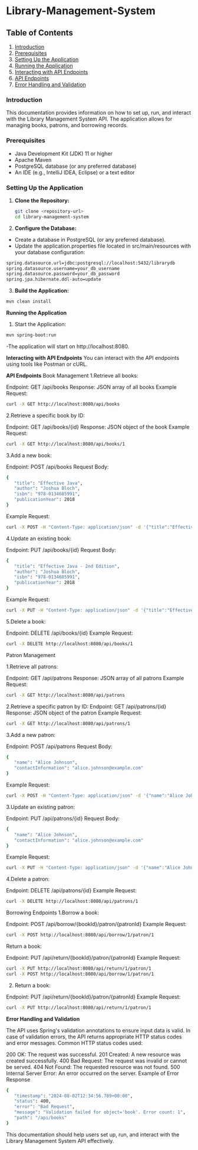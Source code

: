 # Library-Management-System

## Table of Contents
1. [Introduction](#introduction)
2. [Prerequisites](#prerequisites)
3. [Setting Up the Application](#setting-up-the-application)
4. [Running the Application](#running-the-application)
5. [Interacting with API Endpoints](#interacting-with-api-endpoints)
6. [API Endpoints](#api-endpoints)
7. [Error Handling and Validation](#error-handling-and-validation)

### Introduction
This documentation provides information on how to set up, run, and interact with the Library Management System API. The application allows for managing books, patrons, and borrowing records.

### Prerequisites
- Java Development Kit (JDK) 11 or higher
- Apache Maven
- PostgreSQL database (or any preferred database)
- An IDE (e.g., IntelliJ IDEA, Eclipse) or a text editor

### Setting Up the Application

1. **Clone the Repository:**
   ```bash
   git clone <repository-url>
   cd library-management-system

2. **Configure the Database:**

- Create a database in PostgreSQL (or any preferred database).
- Update the application.properties file located in src/main/resources with your database configuration:
 ```bash
spring.datasource.url=jdbc:postgresql://localhost:5432/librarydb
spring.datasource.username=your_db_username
spring.datasource.password=your_db_password
spring.jpa.hibernate.ddl-auto=update

```
3. **Build the Application:**
 ```bash
mvn clean install
```
**Running the Application**

1. Start the Application:
 ```bash
mvn spring-boot:run
```
-The application will start on http://localhost:8080.

**Interacting with API Endpoints**
You can interact with the API endpoints using tools like Postman or cURL.

**API Endpoints**
Book Management
1.Retrieve all books:

  Endpoint: GET /api/books
  Response: JSON array of all books
  Example Request:
   ```bash
  curl -X GET http://localhost:8080/api/books
  ```
2.Retrieve a specific book by ID:

  Endpoint: GET /api/books/{id}
  Response: JSON object of the book
  Example Request:
   ```bash
  curl -X GET http://localhost:8080/api/books/1
  ```
3.Add a new book:

  Endpoint: POST /api/books
  Request Body:
   ```bash
  {
      "title": "Effective Java",
      "author": "Joshua Bloch",
      "isbn": "978-0134685991",
      "publicationYear": 2018
  }
```
  Example Request:
   ```bash
  curl -X POST -H "Content-Type: application/json" -d '{"title":"Effective     Java","author":"Joshua Bloch","isbn":"978-0134685991","publicationYear":2018}' http://localhost:8080/api/books
  ```
4.Update an existing book:

  Endpoint: PUT /api/books/{id}
  Request Body:
   ```bash
  {
      "title": "Effective Java - 2nd Edition",
      "author": "Joshua Bloch",
      "isbn": "978-0134685991",
      "publicationYear": 2018
  }
```
  Example Request:
   ```bash
  curl -X PUT -H "Content-Type: application/json" -d '{"title":"Effective Java - 2nd Edition","author":"Joshua Bloch","isbn":"978-0134685991","publicationYear":2018}' http://localhost:8080/api/books/1
  ```
5.Delete a book:

  Endpoint: DELETE /api/books/{id}
  Example Request:
   ```bash
  curl -X DELETE http://localhost:8080/api/books/1
  ```
Patron Management

1.Retrieve all patrons:

  Endpoint: GET /api/patrons
  Response: JSON array of all patrons
  Example Request:
   ```bash
  curl -X GET http://localhost:8080/api/patrons
```
2.Retrieve a specific patron by ID:
  Endpoint: GET /api/patrons/{id}
  Response: JSON object of the patron
  Example Request:
   ```bash
  curl -X GET http://localhost:8080/api/patrons/1
  ```
3.Add a new patron:

Endpoint: POST /api/patrons
  Request Body:
   ```bash
  {
      "name": "Alice Johnson",
      "contactInformation": "alice.johnson@example.com"
  }
```
  Example Request:
   ```bash
  curl -X POST -H "Content-Type: application/json" -d '{"name":"Alice Johnson","contactInformation":"alice.johnson@example.com"}' http://localhost:8080/api/patrons
  ```
3.Update an existing patron:

  Endpoint: PUT /api/patrons/{id}
  Request Body:
   ```bash
  {
      "name": "Alice Johnson",
      "contactInformation": "alice.johnson@example.com"
  }
```
  Example Request:
   ```bash
  curl -X PUT -H "Content-Type: application/json" -d '{"name":"Alice Johnson","contactInformation":"alice.johnson@example.com"}' http://localhost:8080/api/patrons/1
```
4.Delete a patron:

  Endpoint: DELETE /api/patrons/{id}
  Example Request:
   ```bash
  curl -X DELETE http://localhost:8080/api/patrons/1
```
Borrowing Endpoints
1.Borrow a book:

  Endpoint: POST /api/borrow/{bookId}/patron/{patronId}
  Example Request:
   ```bash
  curl -X POST http://localhost:8080/api/borrow/1/patron/1
```
Return a book:

Endpoint: PUT /api/return/{bookId}/patron/{patronId}
Example Request:
 ```bash
curl -X PUT http://localhost:8080/api/return/1/patron/1
curl -X POST http://localhost:8080/api/borrow/1/patron/1
 ```
2. Return a book:

  Endpoint: PUT /api/return/{bookId}/patron/{patronId}
  Example Request:
   ```bash
  curl -X PUT http://localhost:8080/api/return/1/patron/1
```
**Error Handling and Validation**

The API uses Spring's validation annotations to ensure input data is valid. In case of validation errors, the API returns appropriate HTTP status codes and error messages. Common HTTP status codes used:

200 OK: The request was successful.
201 Created: A new resource was created successfully.
400 Bad Request: The request was invalid or cannot be served.
404 Not Found: The requested resource was not found.
500 Internal Server Error: An error occurred on the server.
Example of Error Response
 ```bash
{
    "timestamp": "2024-08-02T12:34:56.789+00:00",
    "status": 400,
    "error": "Bad Request",
    "message": "Validation failed for object='book'. Error count: 1",
    "path": "/api/books"
}
```
This documentation should help users set up, run, and interact with the Library Management System API effectively.
